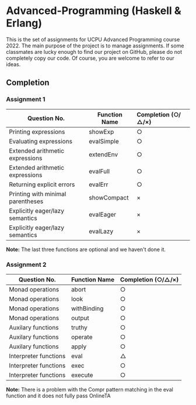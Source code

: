 # Advanced-Programming (Haskell & Erlang)

This is the set of assignments for UCPU Advanced Programming course 2022. The main purpose of the project is to manage assignments. If some classmates are lucky enough to find our project on GitHub, please do not completely copy our code. Of course, you are welcome to refer to our ideas.

## Completion

### Assignment 1

| Question No.                      | Function Name | Completion (○/△/×) |
| --------------------------------- | ------------- |:------------------ |
| Printing expressions              | showExp       | ○                  |
| Evaluating expressions            | evalSimple    | ○                  |
| Extended arithmetic expressions   | extendEnv     | ○                  |
| Extended arithmetic expressions   | evalFull      | ○                  |
| Returning explicit errors         | evalErr       | ○                  |
| Printing with minimal parentheses | showCompact   | ×                  |
| Explicitly eager/lazy semantics   | evalEager     | ×                  |
| Explicitly eager/lazy semantics   | evalLazy      | ×                  |

**Note:** The last three functions are optional and we haven't done it.

### Assignment 2

| Question No.          | Function Name | Completion (○/△/×) |
| --------------------- | ------------- |:------------------ |
| Monad operations      | abort         | ○                  |
| Monad operations      | look          | ○                  |
| Monad operations      | withBinding   | ○                  |
| Monad operations      | output        | ○                  |
| Auxilary functions    | truthy        | ○                  |
| Auxilary functions    | operate       | ○                  |
| Auxilary functions    | apply         | ○                  |
| Interpreter functions | eval          | △                  |
| Interpreter functions | exec          | ○                  |
| Interpreter functions | execute       | ○                  |

**Note:** There is a problem with the Compr pattern matching in the eval function and it does not fully pass OnlineTA
